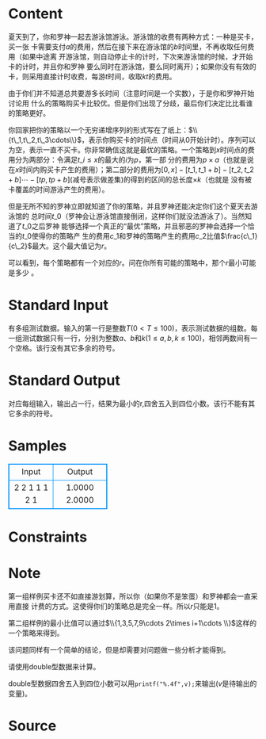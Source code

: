 
# Content

夏天到了，你和罗神一起去游泳馆游泳。游泳馆的收费有两种方式：一种是买卡，买一张 卡需要支付$a$的费用，然后在接下来在游泳馆的$b$时间里，不再收取任何费用（如果中途离 开游泳馆，则自动停止卡的计时，下次来游泳馆的时候，才开始卡的计时，并且你和罗神 要么同时在游泳馆，要么同时离开）；如果你没有有效的卡，则采用直接计时收费，每游$t$时间，收取$kt$的费用。

由于你们并不知道总共要游多长时间（注意时间是一个实数），于是你和罗神开始讨论用 什么的策略购买卡比较优。但是你们出现了分歧，最后你们决定比比看谁的策略更好。

你回家把你的策略以一个无穷递增序列的形式写在了纸上：$\\{t\_1,t\_2,t\_3\cdots\\}$，表示你购买卡的时间点（时间从$0$开始计时）。序列可以为空，表示一直不买卡。你非常确信这就是最优的策略。一个策略到$x$时间点的费用分为两部分：令满足$t\_i\leq x$的最大的$i$为$p$，第一部 分的费用为$p\times a$（也就是说在$x$时间内购买卡产生的费用）；第二部分的费用为$[0,x]- [t\_1,t\_1+b]-[t\_2,t\_2+b]\cdots-[tp,tp+b]$(减号表示做差集)的得到的区间的总长度$\times k$（也就是 没有被卡覆盖的时间游泳产生的费用）。

但是无所不知的罗神立即就知道了你的策略，并且罗神还能决定你们这个夏天去游泳馆的 总时间$t\_0$（罗神会让游泳馆直接倒闭，这样你们就没法游泳了）。当然知道了$t\_0$之后罗神 能够选择一个真正的“最优”策略，并且邪恶的罗神会选择一个恰当的$t\_0$使得你的策略产 生的费用$c\_1$和罗神的策略产生的费用$c\_2$比值$\frac{c\_1}{c\_2}$最大。这个最大值记为$r$。

可以看到，每个策略都有一个对应的$r$。问在你所有可能的策略中，那个$r$最小可能是多少 。

# Standard Input

有多组测试数据。输入的第一行是整数$T$($0 < T \leq 100$)，表示测试数据的组数。每一组测试数据只有一行，分别为整数$a$、$b$和$k$($1 \leq a,b,k \leq 100$)，相邻两数间有一个空格。该行没有其它多余的符号。

# Standard Output

对应每组输入，输出占一行，结果为最小的r,四舍五入到四位小数。该行不能有其它多余的符号。

# Samples

<style>
        table,table tr th, table tr td { border:1px solid #0094ff; }
        table { width: 200px; min-height: 25px; line-height: 25px; text-align: center; border-collapse: collapse;}   
    </style>
<table>
	<tr>
		<td>Input</td>
		<td>Output</td>
	</tr>
<tr><td>2
2 1 1
1 2 1</td><td>1.0000
2.0000</td></tr></table>


# Constraints



# Note

第一组样例买卡还不如直接游划算，所以你（如果你不是笨蛋）和罗神都会一直采用直接 计费的方式。这使得你们的策略总是完全一样。所以$r$只能是$1$。

第二组样例的最小比值可以通过$\\{1,3,5,7,9\cdots 2\times i+1\cdots \\}$这样的一个策略来得到。

该问题同样有一个简单的结论，但是却需要对问题做一些分析才能得到。

请使用double型数据来计算。

double型数据四舍五入到四位小数可以用`printf("%.4f",v);`来输出($v$是待输出的变量)。

# Source


